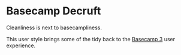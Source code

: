 # Basecamp Decruft

Cleanliness is next to basecampliness.

This user style brings some of the tidy back to the [Basecamp 3](https://basecamp.com/) user experience.

